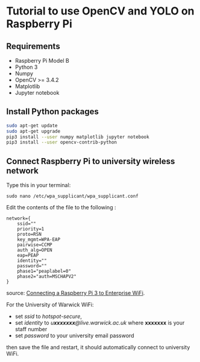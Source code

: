 # Tutorial to use OpenCV and YOLO on Raspberry Pi

## Requirements

- Raspberry Pi Model B
- Python 3
- Numpy
- OpenCV >= 3.4.2
- Matplotlib
- Jupyter notebook

## Install Python packages

```bash
sudo apt-get update
sudo apt-get upgrade
pip3 install --user numpy matplotlib jupyter notebook 
pip3 install --user opencv-contrib-python
```

## Connect Raspberry Pi to university wireless network 

Type this in your terminal:
```
sudo nano /etc/wpa_supplicant/wpa_supplicant.conf 
```
 

Edit the contents of the file to the following : 

```
network={ 
    ssid="" 
    priority=1
    proto=RSN 
    key_mgmt=WPA-EAP
    pairwise=CCMP 
    auth_alg=OPEN 
    eap=PEAP 
    identity=""
    password=""
    phase1="peaplabel=0"
    phase2="auth=MSCHAPV2"
}  
```
source: [Connecting a Raspberry Pi 3 to Enterprise WiFi](https://hareshmiriyala.wordpress.com/2018/02/13/connecting-a-raspberry-pi-3-to-enterprise-wifi/).

For the University of Warwick WiFi:
- set *ssid* to *hotspot-secure*, 
- set *identity* to *u**xxxxxxx**@live.warwick.ac.uk* where **xxxxxxx** is your staff number
- set *password* to your university email password

then save the file and restart, it should automatically connect to university WiFi.
